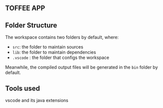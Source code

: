 ## TOFFEE APP

## Folder Structure

The workspace contains two folders by default, where:

- `src`: the folder to maintain sources
- `lib`: the folder to maintain dependencies
- `.vscode` : the folder that configs the workspace 

Meanwhile, the compiled output files will be generated in the `bin` folder by default.

## Tools used
vscode and its java extensions


